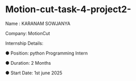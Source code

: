 # Motion-cut-task-4-project2-
Name : KARANAM SOWJANYA

Company: MotionCut

Internship Details:

● Position: python Programming Intern

● Duration: 2 Months

● Start Date: 1st june 2025
